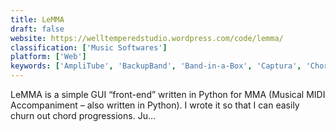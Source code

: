 ```yaml
---
title: LeMMA
draft: false 
website: https://welltemperedstudio.wordpress.com/code/lemma/
classification: ['Music Softwares']
platform: ['Web']
keywords: ['AmpliTube', 'BackupBand', 'Band-in-a-Box', 'Captura', 'Chord Pad', 'Impro-Visor', 'Liquid Music', 'MotionDen', 'Odesi', 'OpenSubtitles.org', 'Showbox', 'Sibelius', 'SolEol', 'Sublight', 'Tabit']
---
```

LeMMA is a simple GUI “front-end” written in Python for MMA (Musical MIDI Accompaniment – also written in Python). I wrote it so that I can easily churn out chord progressions. Ju…